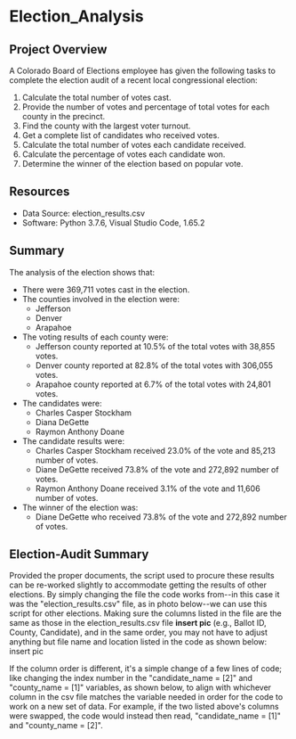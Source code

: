 # Election_Analysis

## Project Overview
A Colorado Board of Elections employee has given the following tasks to complete the election audit of a recent local congressional election:

1. Calculate the total number of votes cast.
2. Provide the number of votes and percentage of total votes for each county in the precinct.
2. Find the county with the largest voter turnout.
3. Get a complete list of candidates who received votes.
4. Calculate the total number of votes each candidate received.
5. Calculate the percentage of votes each candidate won.
6. Determine the winner of the election based on popular vote.

## Resources
- Data Source: election_results.csv
- Software: Python 3.7.6, Visual Studio Code, 1.65.2 

## Summary
The analysis of the election shows that:
- There were 369,711 votes cast in the election.
- The counties involved in the election were:
  - Jefferson
  - Denver
  - Arapahoe
- The voting results of each county were:
  - Jefferson county reported at 10.5% of the total votes with 38,855 votes.
  - Denver county reported at 82.8% of the total votes with 306,055 votes.
  - Arapahoe county reported at 6.7% of the total votes with 24,801 votes.
- The candidates were:
  - Charles Casper Stockham
  - Diana DeGette
  - Raymon Anthony Doane
- The candidate results were:
  - Charles Casper Stockham received 23.0% of the vote and 85,213 number of votes.
  - Diane DeGette received 73.8% of the vote and 272,892 number of votes.
  - Raymon Anthony Doane received 3.1% of the vote and 11,606 number of votes.
- The winner of the election was:
  - Diane DeGette who received 73.8% of the vote and 272,892 number of votes.

## Election-Audit Summary
Provided the proper documents, the script used to procure these results can be re-worked slightly to accommodate getting the results of other elections. By simply changing the file the code works from--in this case it was the "election_results.csv" file, as in photo below--we can use this script for other elections. Making sure the columns listed in the file are the same as those in the election_results.csv file **insert pic** (e.g., Ballot ID, County, Candidate), and in the same order, you may not have to adjust anything but file name and location listed in the code as shown below:
insert pic

If the column order is different, it's a simple change of a few lines of code; like changing the index number in the "candidate_name = [2]" and "county_name = [1]" variables, as shown below, to align with whichever column in the csv file matches the variable needed in order for the code to work on a new set of data. For example, if the two listed above's columns were swapped, the code would instead then read, "candidate_name = [1]" and "county_name = [2]".
